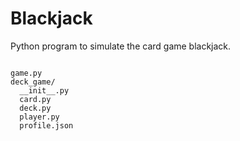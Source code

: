 # Blackjack

Python program to simulate the card game blackjack.

```

game.py
deck_game/
  __init__.py
  card.py
  deck.py
  player.py
  profile.json
```

